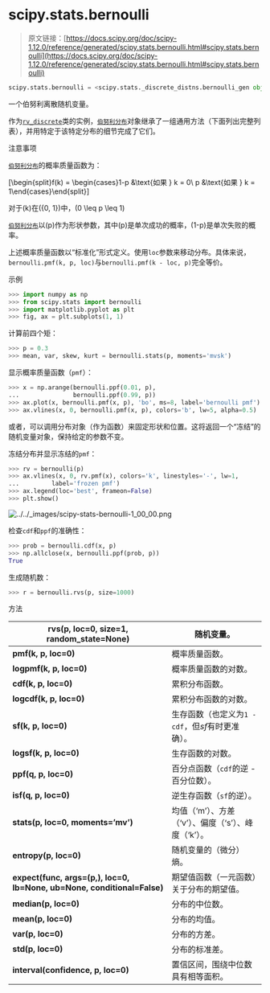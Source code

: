 # scipy.stats.bernoulli

> 原文链接：[https://docs.scipy.org/doc/scipy-1.12.0/reference/generated/scipy.stats.bernoulli.html#scipy.stats.bernoulli](https://docs.scipy.org/doc/scipy-1.12.0/reference/generated/scipy.stats.bernoulli.html#scipy.stats.bernoulli)

```py
scipy.stats.bernoulli = <scipy.stats._discrete_distns.bernoulli_gen object>
```

一个伯努利离散随机变量。

作为[`rv_discrete`](scipy.stats.rv_discrete.html#scipy.stats.rv_discrete "scipy.stats.rv_discrete")类的实例，[`伯努利分布`](#scipy.stats.bernoulli "scipy.stats.bernoulli")对象继承了一组通用方法（下面列出完整列表），并用特定于该特定分布的细节完成了它们。

注意事项

[`伯努利分布`](#scipy.stats.bernoulli "scipy.stats.bernoulli")的概率质量函数为：

\[\begin{split}f(k) = \begin{cases}1-p &\text{如果 } k = 0\\ p &\text{如果 } k = 1\end{cases}\end{split}\]

对于\(k\)在\(\{0, 1\}\)中，\(0 \leq p \leq 1\)

[`伯努利分布`](#scipy.stats.bernoulli "scipy.stats.bernoulli")以\(p\)作为形状参数，其中\(p\)是单次成功的概率，\(1-p\)是单次失败的概率。

上述概率质量函数以“标准化”形式定义。使用`loc`参数来移动分布。具体来说，`bernoulli.pmf(k, p, loc)`与`bernoulli.pmf(k - loc, p)`完全等价。

示例

```py
>>> import numpy as np
>>> from scipy.stats import bernoulli
>>> import matplotlib.pyplot as plt
>>> fig, ax = plt.subplots(1, 1) 
```

计算前四个矩：

```py
>>> p = 0.3
>>> mean, var, skew, kurt = bernoulli.stats(p, moments='mvsk') 
```

显示概率质量函数（`pmf`）：

```py
>>> x = np.arange(bernoulli.ppf(0.01, p),
...               bernoulli.ppf(0.99, p))
>>> ax.plot(x, bernoulli.pmf(x, p), 'bo', ms=8, label='bernoulli pmf')
>>> ax.vlines(x, 0, bernoulli.pmf(x, p), colors='b', lw=5, alpha=0.5) 
```

或者，可以调用分布对象（作为函数）来固定形状和位置。这将返回一个“冻结”的随机变量对象，保持给定的参数不变。

冻结分布并显示冻结的`pmf`：

```py
>>> rv = bernoulli(p)
>>> ax.vlines(x, 0, rv.pmf(x), colors='k', linestyles='-', lw=1,
...         label='frozen pmf')
>>> ax.legend(loc='best', frameon=False)
>>> plt.show() 
```

![../../_images/scipy-stats-bernoulli-1_00_00.png](../Images/9d5ccdcb74c0855250b7cc4a272edc71.png)

检查`cdf`和`ppf`的准确性：

```py
>>> prob = bernoulli.cdf(x, p)
>>> np.allclose(x, bernoulli.ppf(prob, p))
True 
```

生成随机数：

```py
>>> r = bernoulli.rvs(p, size=1000) 
```

方法

| **rvs(p, loc=0, size=1, random_state=None)** | 随机变量。 |
| --- | --- |
| **pmf(k, p, loc=0)** | 概率质量函数。 |
| **logpmf(k, p, loc=0)** | 概率质量函数的对数。 |
| **cdf(k, p, loc=0)** | 累积分布函数。 |
| **logcdf(k, p, loc=0)** | 累积分布函数的对数。 |
| **sf(k, p, loc=0)** | 生存函数（也定义为`1 - cdf`，但*sf*有时更准确）。 |
| **logsf(k, p, loc=0)** | 生存函数的对数。 |
| **ppf(q, p, loc=0)** | 百分点函数（`cdf`的逆 - 百分位数）。 |
| **isf(q, p, loc=0)** | 逆生存函数（`sf`的逆）。 |
| **stats(p, loc=0, moments=’mv’)** | 均值（‘m’）、方差（‘v’）、偏度（‘s’）、峰度（‘k’）。 |
| **entropy(p, loc=0)** | 随机变量的（微分）熵。 |
| **expect(func, args=(p,), loc=0, lb=None, ub=None, conditional=False)** | 期望值函数（一元函数）关于分布的期望值。 |
| **median(p, loc=0)** | 分布的中位数。 |
| **mean(p, loc=0)** | 分布的均值。 |
| **var(p, loc=0)** | 分布的方差。 |
| **std(p, loc=0)** | 分布的标准差。 |
| **interval(confidence, p, loc=0)** | 置信区间，围绕中位数具有相等面积。 |
